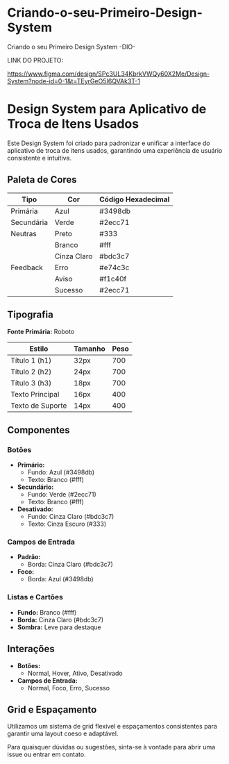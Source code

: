 # Criando-o-seu-Primeiro-Design-System
Criando o seu Primeiro Design System -DIO-

LINK DO PROJETO:

https://www.figma.com/design/SPc3UL34KbrkVWQy60X2Me/Design-System?node-id=0-1&t=TEyrGeO5I6QVAk3T-1

# Design System para Aplicativo de Troca de Itens Usados

Este Design System foi criado para padronizar e unificar a interface do aplicativo de troca de itens usados, garantindo uma experiência de usuário consistente e intuitiva.

## Paleta de Cores

| Tipo          | Cor      | Código Hexadecimal |
| ------------- | -------- | ------------------ |
| Primária      | Azul     | #3498db            |
| Secundária    | Verde    | #2ecc71            |
| Neutras       | Preto    | #333               |
|               | Branco   | #fff               |
|               | Cinza Claro | #bdc3c7        |
| Feedback      | Erro     | #e74c3c            |
|               | Aviso    | #f1c40f            |
|               | Sucesso  | #2ecc71            |

## Tipografia

**Fonte Primária:** Roboto

| Estilo           | Tamanho  | Peso  |
| ---------------- | -------- | ----- |
| Título 1 (h1)    | 32px     | 700   |
| Título 2 (h2)    | 24px     | 700   |
| Título 3 (h3)    | 18px     | 700   |
| Texto Principal  | 16px     | 400   |
| Texto de Suporte | 14px     | 400   |

## Componentes

### Botões

- **Primário:**
  - Fundo: Azul (#3498db)
  - Texto: Branco (#fff)
- **Secundário:**
  - Fundo: Verde (#2ecc71)
  - Texto: Branco (#fff)
- **Desativado:**
  - Fundo: Cinza Claro (#bdc3c7)
  - Texto: Cinza Escuro (#333)

### Campos de Entrada

- **Padrão:**
  - Borda: Cinza Claro (#bdc3c7)
- **Foco:**
  - Borda: Azul (#3498db)

### Listas e Cartões

- **Fundo:** Branco (#fff)
- **Borda:** Cinza Claro (#bdc3c7)
- **Sombra:** Leve para destaque

## Interações

- **Botões:**
  - Normal, Hover, Ativo, Desativado
- **Campos de Entrada:**
  - Normal, Foco, Erro, Sucesso

## Grid e Espaçamento

Utilizamos um sistema de grid flexível e espaçamentos consistentes para garantir uma layout coeso e adaptável.

Para quaisquer dúvidas ou sugestões, sinta-se à vontade para abrir uma issue ou entrar em contato.

